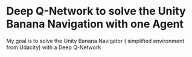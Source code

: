 # Deep Q-Network to solve the Unity Banana Navigation with one Agent

My goal is to solve the Unity Banana Navigator ( simplified environment from Udacity) with a Deep Q-Network
 
